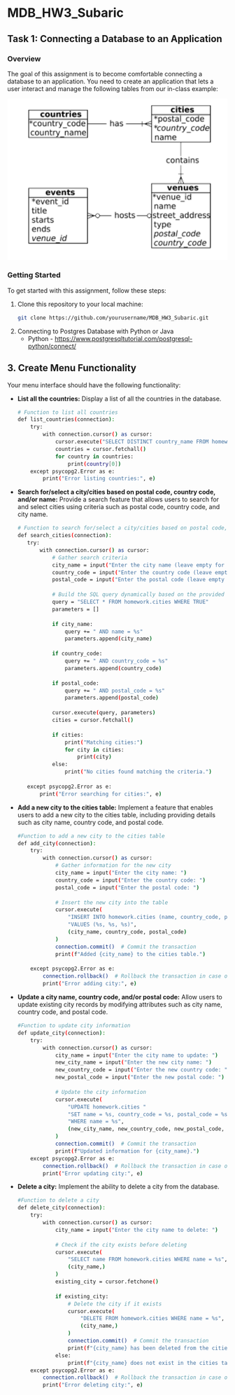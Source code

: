 # MDB_HW3_Subaric

## Task 1: Connecting a Database to an Application

### Overview
The goal of this assignment is to become comfortable connecting a database to an application. You need to create an application that lets a user interact and manage the following tables from our in-class example:

![MDB_HW3_SUBARIC](moderndb_example.png)

### Getting Started

To get started with this assignment, follow these steps:

1. Clone this repository to your local machine:
   ```bash
   git clone https://github.com/yourusername/MDB_HW3_Subaric.git

2. Connecting to Postgres Database with Python or Java
    * Python - https://www.postgresqltutorial.com/postgresql-python/connect/
   
## 3. Create Menu Functionality

Your menu interface should have the following functionality:

- **List all the countries:** Display a list of all the countries in the database.
    ```bash
    # Function to list all countries
    def list_countries(connection):
        try:
            with connection.cursor() as cursor:
                cursor.execute("SELECT DISTINCT country_name FROM homework.countries")
                countries = cursor.fetchall()
                for country in countries:
                    print(country[0])
        except psycopg2.Error as e:
            print("Error listing countries:", e)

- **Search for/select a city/cities based on postal code, country code, and/or name:** Provide a search feature that allows users to search for and select cities using criteria such as postal code, country code, and city name.
     ```bash
    # Function to search for/select a city/cities based on postal code, country code, and/or name
    def search_cities(connection):
        try:
            with connection.cursor() as cursor:
                # Gather search criteria
                city_name = input("Enter the city name (leave empty for any): ")
                country_code = input("Enter the country code (leave empty for any): ")
                postal_code = input("Enter the postal code (leave empty for any): ")

                # Build the SQL query dynamically based on the provided criteria
                query = "SELECT * FROM homework.cities WHERE TRUE"
                parameters = []

                if city_name:
                    query += " AND name = %s"
                    parameters.append(city_name)

                if country_code:
                    query += " AND country_code = %s"
                    parameters.append(country_code)

                if postal_code:
                    query += " AND postal_code = %s"
                    parameters.append(postal_code)

                cursor.execute(query, parameters)
                cities = cursor.fetchall()

                if cities:
                    print("Matching cities:")
                    for city in cities:
                        print(city)
                else:
                    print("No cities found matching the criteria.")

        except psycopg2.Error as e:
            print("Error searching for cities:", e)

- **Add a new city to the cities table:** Implement a feature that enables users to add a new city to the cities table, including providing details such as city name, country code, and postal code.
    ```bash
    #Function to add a new city to the cities table
    def add_city(connection):
        try:
            with connection.cursor() as cursor:
                # Gather information for the new city
                city_name = input("Enter the city name: ")
                country_code = input("Enter the country code: ")
                postal_code = input("Enter the postal code: ")

                # Insert the new city into the table
                cursor.execute(
                    "INSERT INTO homework.cities (name, country_code, postal_code) "
                    "VALUES (%s, %s, %s)",
                    (city_name, country_code, postal_code)
                )
                connection.commit()  # Commit the transaction
                print(f"Added {city_name} to the cities table.")

        except psycopg2.Error as e:
            connection.rollback()  # Rollback the transaction in case of an error
            print("Error adding city:", e)

- **Update a city name, country code, and/or postal code:** Allow users to update existing city records by modifying attributes such as city name, country code, and postal code.
    ```bash
    #Function to update city information
    def update_city(connection):
        try:
            with connection.cursor() as cursor:
                city_name = input("Enter the city name to update: ")
                new_city_name = input("Enter the new city name: ")
                new_country_code = input("Enter the new country code: ")
                new_postal_code = input("Enter the new postal code: ")

                # Update the city information
                cursor.execute(
                    "UPDATE homework.cities "
                    "SET name = %s, country_code = %s, postal_code = %s "
                    "WHERE name = %s",
                    (new_city_name, new_country_code, new_postal_code, city_name)
                )
                connection.commit()  # Commit the transaction
                print(f"Updated information for {city_name}.")
        except psycopg2.Error as e:
            connection.rollback()  # Rollback the transaction in case of an error
            print("Error updating city:", e)

- **Delete a city:** Implement the ability to delete a city from the database.
    ```bash
    #Function to delete a city
    def delete_city(connection):
        try:
            with connection.cursor() as cursor:
                city_name = input("Enter the city name to delete: ")

                # Check if the city exists before deleting
                cursor.execute(
                    "SELECT name FROM homework.cities WHERE name = %s",
                    (city_name,)
                )
                existing_city = cursor.fetchone()

                if existing_city:
                    # Delete the city if it exists
                    cursor.execute(
                        "DELETE FROM homework.cities WHERE name = %s",
                        (city_name,)
                    )
                    connection.commit()  # Commit the transaction
                    print(f"{city_name} has been deleted from the cities table.")
                else:
                    print(f"{city_name} does not exist in the cities table.")
        except psycopg2.Error as e:
            connection.rollback()  # Rollback the transaction in case of an error
            print("Error deleting city:", e)